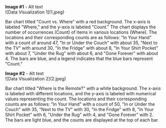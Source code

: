 <detail>
<summary><b>Image #1</b> - Alt text</summary>
![Data Visualization 1](1.jpeg)

Bar chart titled "Count vs. Where" with a red background. The x-axis is labeled "Where," and the y-axis is labeled "Count." The chart displays the number of occurrences (Count) of items in various locations (Where). The locations and their corresponding counts are as follows: "In Your Hand" with a count of around 47, "In or Under the Couch" with about 35, "Next to the TV" with around 30, "In the Fridge" with about 8, "In Your Shirt Pocket" with about 7, "Under the Rug" with about 6, and "Gone Forever" with about 4. The bars are blue, and a legend indicates that the blue bars represent "Count."
</detail>

<detail>
<summary><b>Image #2</b> - Alt text</summary>
![Data Visualization 2](2.jpeg)

Bar chart titled "Where is the Remote?" with a white background. The x-axis is labeled with different locations, and the y-axis is labeled with numerical values representing the count. The locations and their corresponding counts are as follows: "In Your Hand" with a count of 50, "In or Under the Couch" with 35, "Next to the TV" with 30, "In the Fridge" with 8, "In Your Shirt Pocket" with 6, "Under the Rug" with 4, and "Gone Forever" with 2. The bars are light blue, and the counts are displayed at the top of each bar.
</detail>